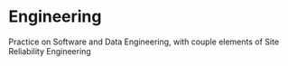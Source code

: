 # Engineering
Practice on Software and Data Engineering, with couple elements of Site Reliability Engineering
